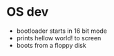 # OS dev
 - bootloader starts in 16 bit mode
 - prints hellow world! to screen
 - boots from a floppy disk
